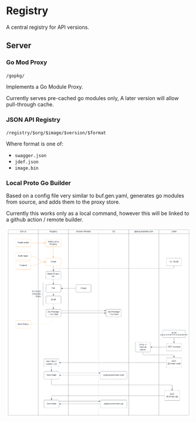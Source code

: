 Registry
========

A central registry for API versions.


Server
------

### Go Mod Proxy

`/gopkg/`

Implements a Go Module Proxy.

Currently serves pre-cached go modules only, A later version will allow pull-through cache.

### JSON API Registry

`/registry/$org/$image/$version/$format`

Where format is one of:

- `swagger.json`
- `jdef.json`
- `image.bin`



### Local Proto Go Builder

Based on a config file very similar to buf.gen.yaml, generates go modules from
source, and adds them to the proxy store.

Currently this works only as a local command, however this will be linked to a github action / remote builder.

![pipeline](./ext/images/pipeline.svg)
